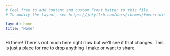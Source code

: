 ```yaml
---
# Feel free to add content and custom Front Matter to this file.
# To modify the layout, see https://jekyllrb.com/docs/themes/#overriding-theme-defaults

layout: home
title: "Home"
---
```

Hi there! There's not much here right now but we'll see if that changes. This is just a place for me to drop anything I make or want to share.